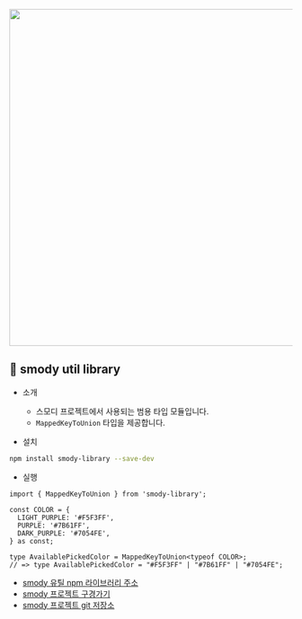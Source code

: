 <p align="middle" >
  <img src="https://techcourse-storage.s3.ap-northeast-2.amazonaws.com/49031e8eef91405f824a0438ac1b0059" width="600">
</p>

## 🚀 smody util library

- 소개

  - 스모디 프로젝트에서 사용되는 범용 타입 모듈입니다.
  - `MappedKeyToUnion` 타입을 제공합니다.

- 설치

```bash
npm install smody-library --save-dev
```

- 실행

```tsx
import { MappedKeyToUnion } from 'smody-library';

const COLOR = {
  LIGHT_PURPLE: '#F5F3FF',
  PURPLE: '#7B61FF',
  DARK_PURPLE: '#7054FE',
} as const;

type AvailablePickedColor = MappedKeyToUnion<typeof COLOR>;
// => type AvailablePickedColor = "#F5F3FF" | "#7B61FF" | "#7054FE";
```

- [smody 유틸 npm 라이브러리 주소](https://www.npmjs.com/package/smody-library)
- [smody 프로젝트 구경가기](https://www.smody.co.kr)
- [smody 프로젝트 git 저장소](https://github.com/woowacourse-teams/2022-smody)
